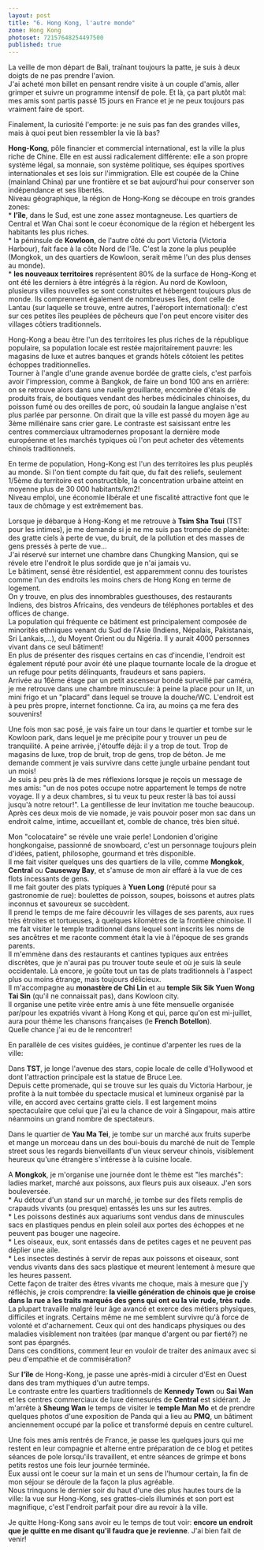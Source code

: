 ```yaml
---
layout: post
title: "6. Hong Kong, l'autre monde"
zone: Hong Kong
photoset: 72157648254497500
published: true
---
```


La veille de mon départ de Bali, traînant toujours la patte, je suis à deux doigts de ne pas prendre l'avion.  
J'ai acheté mon billet en pensant rendre visite à un couple d'amis, aller grimper et suivre un programme intensif de pole. Et là, ça part plutôt mal: mes amis sont partis passé 15 jours en France et je ne peux toujours pas vraiment faire de sport.

Finalement, la curiosité l'emporte: je ne suis pas fan des grandes villes, mais à quoi peut bien ressembler la vie là bas?

**Hong-Kong**, pôle financier et commercial international, est la ville la plus riche de Chine. Elle en est aussi radicalement différente: elle a son propre système légal, sa monnaie, son système politique, ses équipes sportives internationales et ses lois sur l'immigration. Elle est coupée de la Chine (mainland China) par une frontière et se bat aujourd'hui pour conserver son indépendance et ses libertés.  
Niveau géographique, la région de Hong-Kong se découpe en trois grandes zones:  
	* **l'île**, dans le Sud, est une zone assez montagneuse. Les quartiers de Central et Wan Chai sont le coeur économique de la région et hébergent les habitants les plus riches.  
	* la péninsule de **Kowloon**, de l'autre côté du port Victoria (Victoria Harbour), fait face à la côte Nord de l'île. C'est la zone la plus peuplée (Mongkok, un des quartiers de Kowloon, serait même l'un des plus denses au monde).  
	* **les nouveaux territoires** représentent 80% de la surface de Hong-Kong et ont été les derniers à être intégrés à la région. Au nord  de Kowloon, plusieurs villes nouvelles se sont construites et hébergent toujours plus de monde. Ils comprennent également de nombreuses îles, dont celle de Lantau (sur laquelle se trouve, entre autres, l'aéroport international): c'est sur ces petites îles peuplées de pêcheurs que l'on peut encore visiter des villages côtiers traditionnels.

Hong-Kong a beau être l'un des territoires les plus riches de la république populaire, sa population locale est restée majoritairement pauvre: les magasins de luxe et autres banques et grands hôtels côtoient les petites échoppes traditionnelles.  
Tourner à l'angle d'une grande avenue bordée de gratte ciels, c'est parfois avoir l'impression, comme à Bangkok, de faire un bond 100 ans en arrière: on se retrouve alors dans une ruelle grouillante, encombrée d'étals de produits frais, de boutiques vendant des herbes médicinales chinoises, du poisson fumé ou des oreilles de porc, où soudain la langue anglaise n'est plus parlée par personne. On dirait que la ville est passé du moyen âge au 3ème millénaire sans crier gare. Le contraste est saisissant entre les centres commerciaux ultramodernes proposant la dernière mode européenne et les marchés typiques où l'on peut acheter des vêtements chinois traditionnels.

En terme de population, Hong-Kong est l'un des territoires les plus peuplés au monde. Si l'on tient compte du fait que, du fait des reliefs, seulement 1/5ème du territoire est constructible, la concentration urbaine atteint en moyenne plus de 30 000 habitants/km2!  
Niveau emploi, une économie libérale et une fiscalité attractive font que le taux de chômage y est extrêmement bas.

Lorsque je débarque à Hong-Kong et me retrouve à **Tsim Sha Tsui** (TST pour les intimes), je me demande si je ne me suis pas trompée de planète: des gratte ciels à perte de vue, du bruit, de la pollution et des masses de gens pressés à perte de vue...  
J'ai réservé sur internet une chambre dans Chungking Mansion, qui se révele etre l'endroit le plus sordide que je n'ai jamais vu.  
Le bâtiment, sensé être résidentiel, est apparemment connu des touristes comme l'un des endroits les moins chers de Hong Kong en terme de logement.  
On y trouve, en plus des innombrables guesthouses, des restaurants Indiens, des bistros Africains, des vendeurs de téléphones portables et des offices de change.  
La population qui fréquente ce bâtiment est principalement composée de minorités ethniques venant du Sud de l'Asie (Indiens, Népalais, Pakistanais, Sri Lankais,...), du Moyent Orient ou du Nigéria. Il y aurait 4000 personnes vivant dans ce seul bâtiment!  
En plus de présenter des risques certains en cas d'incendie, l'endroit est également réputé pour avoir été une plaque tournante locale de la drogue et un refuge pour petits délinquants, fraudeurs et sans papiers.  
Arrivée au 16ème étage par un petit ascenseur bondé surveillé par caméra, je me retrouve dans une chambre minuscule: à peine la place pour un lit, un mini frigo et un "placard" dans lequel se trouve la douche/WC. L'endroit est à peu près propre, internet fonctionne. Ca ira, au moins ça me fera des souvenirs!

Une fois mon sac posé, je vais faire un tour dans le quartier et tombe sur le Kowloon park, dans lequel je me précipite pour y trouver un peu de tranquilité. A peine arrivée, j'étouffe déjà: il y a trop de tout. Trop de magasins de luxe, trop de bruit, trop de gens, trop de béton. Je me demande comment je vais survivre dans cette jungle urbaine pendant tout un mois!  
Je suis à peu près là de mes réflexions lorsque je reçois un message de mes amis: "un de nos potes occupe notre appartement le temps de notre voyage. Il y a deux chambres, si tu veux tu peux rester là bas toi aussi jusqu'à notre retour!". La gentillesse de leur invitation me touche beaucoup. Après ces deux mois de vie nomade, je vais pouvoir poser mon sac dans un endroit calme, intime, accueillant et, comble de chance, très bien situé.

Mon "colocataire" se révèle une vraie perle! Londonien d'origine hongkongaise, passionné de snowboard, c'est un personnage toujours plein d'idées, patient, philosophe, gourmand et très disponible.  
Il me fait visiter quelques uns des quartiers de la ville, comme **Mongkok**, **Central** ou **Causeway Bay**, et s'amuse de mon air effaré à la vue de ces flots incessants de gens.  
Il me fait gouter des plats typiques à **Yuen Long** (réputé pour sa gastronomie de rue): boulettes de poisson, soupes, boissons et autres plats inconnus et savoureux se succèdent.  
Il prend le temps de me faire découvrir les villages de ses parents, aux rues très étroites et tortueuses, à quelques kilomètres de la frontière chinoise. Il me fait visiter le temple traditionnel dans lequel sont inscrits les noms de ses ancêtres et me raconte comment était la vie à l'époque de ses grands parents.  
Il m'emmène dans des restaurants et cantines typiques aux entrées discrètes, que je n'aurai pas pu trouver toute seule et où je suis là seule occidentale. Là encore, je goûte tout un tas de plats traditionnels à l'aspect plus ou moins étrange, mais toujours délicieux.  
Il m'accompagne au **monastère de Chi Lin** et au **temple Sik Sik Yuen Wong Tai Sin** (qu'il ne connaissait pas), dans Kowloon city.  
Il organise une petite virée entre amis à une fête mensuelle organisée par/pour les expatriés vivant à Hong Kong et qui, parce qu'on est mi-juillet, aura pour thème les chansons françaises (le **French Botellon**).  
Quelle chance j'ai eu de le rencontrer!

En parallèle de ces visites guidées, je continue d'arpenter les rues de la ville:

Dans **TST**, je longe l'avenue des stars, copie locale de celle d'Hollywood et dont l'attraction principale est la statue de Bruce Lee.  
Depuis cette promenade, qui se trouve sur les quais du Victoria Harbour, je profite à la nuit tombée du spectacle musical et lumineux organisé par la ville, en accord avec certains gratte ciels. Il est largement moins spectaculaire que celui que j'ai eu la chance de voir à Singapour, mais attire néanmoins un grand nombre de spectateurs.

Dans le quartier de **Yau Ma Tei**, je tombe sur un marché aux fruits superbe et mange un morceau dans un des boui-bouis du marché de nuit de Temple street sous les regards bienveillants d'un vieux serveur chinois, visiblement heureux qu'une étrangère s'intéresse à la cuisine locale.

A **Mongkok**, je m'organise une journée dont le thème est "les marchés": ladies market, marché aux poissons, aux fleurs puis aux oiseaux. J'en sors bouleversée.  
	* Au détour d'un stand sur un marché, je tombe sur des filets remplis de crapauds 		vivants (ou presque) entassés les uns sur les autres.  
	* Les poissons destinés aux aquariums sont vendus dans de minuscules sacs en 		  plastiques pendus en plein soleil aux portes des échoppes et ne peuvent pas 		  bouger une nageoire.  
	* Les oiseaux, eux, sont entassés dans de petites cages et ne peuvent pas déplier 		une aile.  
	* Les insectes destinés à servir de repas aux poissons et oiseaux, sont vendus 		  vivants dans des sacs plastique et meurent lentement à mesure que les heures 		  passent.  
Cette façon de traiter des êtres vivants me choque, mais à mesure que j'y réfléchis, je crois comprendre: **la vieille génération de chinois que je croise dans la rue a les traits marqués des gens qui ont eu la vie rude, très rude**. La plupart travaille malgré leur âge avancé et exerce des métiers physiques, difficiles et ingrats. Certains même ne me semblent survivre qu'à force de volonté et d'acharnement. Ceux qui ont des handicaps physiques ou des maladies visiblement non traitées (par manque d'argent ou par fierté?) ne sont pas épargnés.  
Dans ces conditions, comment leur en vouloir de traiter des animaux avec si peu d'empathie et de commisération?

Sur **l'île** de Hong-Kong, je passe une après-midi à circuler d'Est en Ouest dans des tram mythiques d'un autre temps.  
Le contraste entre les quartiers traditionnels de **Kennedy Town** ou **Sai Wan** et les centres commerciaux de luxe démesurés de **Central** est sidérant. Je m'arrête à **Sheung Wan** le temps de visiter le **temple Man Mo** et de prendre quelques photos d'une exposition de Panda qui a lieu au **PMQ**, un bâtiment anciennement occupé par la police et transformé depuis en centre culturel.

Une fois mes amis rentrés de France, je passe les quelques jours qui me restent en leur compagnie et alterne entre préparation de ce blog et petites séances de pole lorsqu'ils travaillent, et entre séances de grimpe et bons petits restos une fois leur journée terminée.  
Eux aussi ont le coeur sur la main et un sens de l'humour certain, la fin de mon séjour se déroule de la façon la plus agréable.  
Nous trinquons le dernier soir du haut d'une des plus hautes tours de la ville: la vue sur Hong-Kong, ses grattes-ciels illuminés et son port est magnifique, c'est l'endroit parfait pour dire au revoir à la ville.

Je quitte Hong-Kong sans avoir eu le temps de tout voir: **encore un endroit que je quitte en me disant qu'il faudra que je revienne**. J'ai bien fait de venir!

